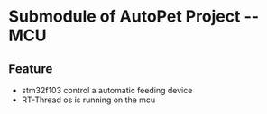 # Submodule of AutoPet Project -- MCU

## Feature


* stm32f103 control a automatic feeding device 
* RT-Thread os is running on the mcu
